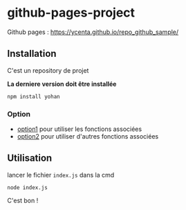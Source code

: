 # github-pages-project
Github pages :
https://ycenta.github.io/repo_github_sample/

## Installation 

C'est un repository de projet

**La derniere version doit être installée**

```sh-session
npm install yohan
```

### Option

- [option1](https://google.com) pour utiliser les fonctions associées
- [option2](https://yandex.com) pour utiliser d'autres fonctions associées


## Utilisation

lancer le fichier ``index.js`` dans la cmd

```sh-session
node index.js
```

C'est bon !

